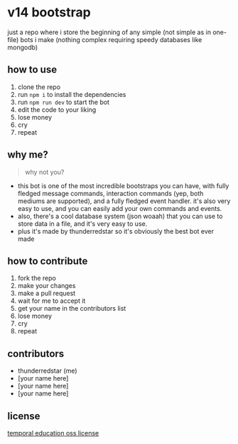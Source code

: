 # v14 bootstrap
just a repo where i store the beginning of any simple (not simple as in one-file) bots i make (nothing complex requiring speedy databases like mongodb)

## how to use
1. clone the repo
2. run `npm i` to install the dependencies
3. run `npm run dev` to start the bot
4. edit the code to your liking
5. lose money
6. cry
7. repeat

## why me?
> why not you?

- this bot is one of the most incredible bootstraps you can have, with fully fledged message commands, interaction commands (yep, both mediums are supported), and a fully fledged event handler. it's also very easy to use, and you can easily add your own commands and events.
- also, there's a cool database system (json woaah) that you can use to store data in a file, and it's very easy to use.
- plus it's made by thunderredstar so it's obviously the best bot ever made

## how to contribute
1. fork the repo
2. make your changes
3. make a pull request
4. wait for me to accept it
5. get your name in the contributors list
6. lose money
7. cry
8. repeat

## contributors
- thunderredstar (me)
- [your name here]
- [your name here]
- [your name here]

## license
[temporal education oss license](https://raw.githubusercontent.com/TemporalEdu/TemporalServer/main/LICENSE)